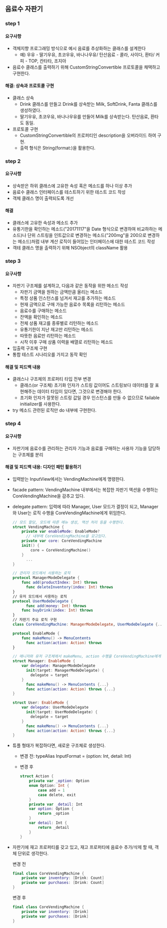 ## 음료수 자판기

### step 1

#### 요구사항

- 객체지향 프로그래밍 방식으로 예시 음료를 추상화하는 클래스를 설계한다
  - 예) 우유 - 딸기우유, 초코우유, 바나나우유/ 탄산음료 - 콜라, 사이다, 환타/ 커피 - TOP, 칸타타, 조지아
- 음료수 클래스를 출력하기 위해 CustomStringConvertible 프로토콜을 채택하고 구현한다.

#### 해결: 상속과 프로토콜 구현

- 클래스 상속
  - Drink 클래스를 만들고 Drink를 상속받는 Milk, SoftDrink, Fanta 클래스를 생성하였다.
  - 딸기우유, 초코우유, 바나나우유를 만들어 Milk를 상속받는다. 탄산음료, 환타도 동일.
- 프로토콜 구현
  - CustomStringConvertible의 프로퍼티인 description을 오버라이드 하여 구현.
  - 출력 형식은 String(format:)을 활용한다.

### step 2

#### 요구사항

- 상속받은 하위 클래스에 고유한 속성 혹은 메소드를 하나 이상 추가
- 음료수 클래스 인터페이스를 테스트하기 위한 테스트 코드 작성
- 객체 클래스 명이 출력되도록 개선

#### 해결

- 클래스에 고유한 속성과 메소드 추가
- 유통기한을 확인하는 메소드("20171117"을 Date 형식으로 변경하여 비교하하는 메소드)나 단위 스트링을 인트값으로 변경하는 메소드("200mg"을 200으로 변경하는 메소드)처럼 내부 계산 로직이 들어있는 인터페이스에 대한 테스트 코드 작성
- 객테 클래스 명을 출력하기 위해 NSObject의 className 활용

### step 3

#### 요구사항

- 자판기 구조체를 설계하고, 다음과 같은 동작을 위한 메소드 작성
  - 자판기 금액을 원하는 금액만큼 올리는 메소드
  - 특정 상품 인스턴스를 넘겨서 재고를 추가하는 메소드
  - 현재 금액으로 구매 가능한 음료수 목록을 리턴하는 메소드
  - 음료수를 구매하는 메소드
  - 잔액을 확인하는 메소드
  - 전체 상품 재고를 종류별로 리턴하는 메소드
  - 유통기한이 지난 재고만 리턴하는 메소드
  - 따뜻한 음료만 리턴하는 메소드
  - 시작 이후 구매 상품 이력을 배열로 리턴하는 메소드
- 입출력 구조체 구현
- 통합 테스트 시나리오를 가지고 동작 확인

#### 해결 및 피드백 내용

- 클래스나 구조체의 프로퍼티 타입 전부 변경
  - 클래스(or 구조체) 초기화 인자가 스트링 값이어도 스트링보다 데이터를 잘 표현해주는 데이터 타입이 있다면, 그것으로 변경해야 한다. 
  - 초기화 인자가 잘못된 스트링 값일 경우 인스턴스를 만들 수 없으므로 failable initializer를 사용한다.
- try 메소드 관련된 로직만 do 내부에 구현한다. 

### step 4

#### 요구사항

 - 자판기에 음료수를 관리하는 관리자 기능과 음료를 구매하는 사용자 기능을 담당하는 구조체를 분리

#### 해결 및 피드백 내용: 디자인 패턴 활용하기

- 입력받는 InputView에서는 VendingMachine에게 명령한다.

- facade pattern: VendingMachine 내부에서는 복잡한 자판기 액션을 수행하는 CoreVendingMachine을 감추고 있다.

- delegate pattern: 입력에 따라 Manager, User 모드가 결정이 되고, Manager와 User는 로직 수행을 CoreVendingMachine에게 위임한다.

  ~~~swift
  // 모드 할당, 모드에 따른 메뉴 생성, 액션 처리 등을 수행한다.
  struct VendingMachine {
      private var enableMode: EnableMode?
    	// 내부에 CoreVendingMachine을 갖고있다.
      private var core: CoreVendingMachine
      init() {
          core = CoreVendingMachine()
      }
    	...
  }
  ~~~

  ~~~swift
  // 관리자 모드에서 사용하는 로직
  protocol ManagerModeDelegate {
      func add(productIndex: Int) throws
    	func deleteInventory(index: Int) throws
  }
  // 유저 모드에서 사용하는 로직
  protocol UserModeDelegate {
    	func add(money: Int) throws
      func buyDrink(index: Int) throws
  }
  // 자판기 주요 로직 구현
  class CoreVendingMachine: ManagerModeDelegate, UserModeDelegate {...}
  ~~~

  ~~~swift
  protocol EnableMode {
      func makeMenu() -> MenuContents
    	func action(action: Action) throws
  }
  ~~~

  ~~~swift
  // 매니저와 유저 구조체에서 makeMenu, action 수행을 CoreVendingMachine에게 위임한다.
  struct Manager: EnableMode {
      var delegate: ManagerModeDelegate
    	init(target: ManagerModeDelegate) {
          delegate = target
      }
    	func makeMenu() -> MenuContents {...}
    	func action(action: Action) throws {...}
  }

  struct User: EnableMode {
      var delegate: UserModeDelegate
    	init(target: UserModeDelegate) {
          delegate = target
      }
    	func makeMenu() -> MenuContents {...}
    	func action(action: Action) throws {...}
  }
  ~~~

- 튜플 형태가 복잡하다면, 새로운 구조체로 생성한다. 

  - 변경 전: typeAlias InputFormat = (option: Int, detail: Int)

  - 변경 후

    ~~~swift
    struct Action {
        private var _option: Option
        enum Option: Int {
            case add = 1
            case delete, exit
        }
        private var _detail: Int
        var option: Option {
            return _option
        }
        var detail: Int {
            return _detail
        }
    }
    ~~~

- 자판기에 재고 프로퍼티를 갖고 있고, 재고 프로퍼티에 음료수 추가/삭제 할 때, 객체 단위로 생각한다.

  변경 전

  ~~~swift
  final class CoreVendingMachine {
      private var inventory: [Drink: Count]
      private var purchases: [Drink: Count]
  }
  ~~~

  변경 후

  ~~~swift
  final class CoreVendingMachine {
      private var inventory: [Drink]
      private var purchases: [Drink]
  }
  ~~~

